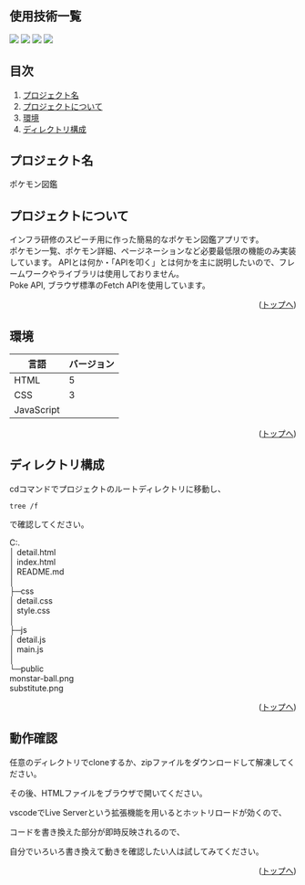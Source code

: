 <div id="top"></div>

## 使用技術一覧

<p style="display: inline">
  <img src="https://img.shields.io/badge/-Github%20Pages-181717.svg?logo=github&style=for-the-badge">
  <img src="https://img.shields.io/badge/Javascript-276DC3.svg?logo=javascript&style=for-the-badge">
  <img src="https://img.shields.io/badge/-Html5-e2e8f0.svg?logo=html5&style=for-the-badge">
  <img src="https://img.shields.io/badge/-Css3-1572B6.svg?logo=css3&style=for-the-badge">
</p>

## 目次
1. [プロジェクト名](#プロジェクト名)
2. [プロジェクトについて](#プロジェクトについて)
3. [環境](#環境)
4. [ディレクトリ構成](#ディレクトリ構成)

<!-- プロジェクト名を記載 -->

## プロジェクト名

ポケモン図鑑

<!-- プロジェクトについて -->

## プロジェクトについて

インフラ研修のスピーチ用に作った簡易的なポケモン図鑑アプリです。<br>
ポケモン一覧、ポケモン詳細、ページネーションなど必要最低限の機能のみ実装しています。
APIとは何か・「APIを叩く」とは何かを主に説明したいので、フレームワークやライブラリは使用しておりません。<br>
Poke API, ブラウザ標準のFetch APIを使用しています。

<p align="right">(<a href="#top">トップへ</a>)</p>

## 環境

| 言語  | バージョン |
| --------------------- | ---------- |
| HTML               | 5     |
| CSS                | 3      |
| JavaScript |      |

<p align="right">(<a href="#top">トップへ</a>)</p>

## ディレクトリ構成
cdコマンドでプロジェクトのルートディレクトリに移動し、
```
tree /f
```
で確認してください。

C:.<br>
│  detail.html<br>
│  index.html<br>
│  README.md<br>
│<br>
├─css<br>
│      detail.css<br>
│      style.css<br>
│<br>
├─js<br>
│      detail.js<br>
│      main.js<br>
│<br>
└─public<br>
        monstar-ball.png<br>
        substitute.png<br>

<p align="right">(<a href="#top">トップへ</a>)</p>

## 動作確認
<p>任意のディレクトリでcloneするか、zipファイルをダウンロードして解凍してください。</p>
<p>その後、HTMLファイルをブラウザで開いてください。</p>
<p>vscodeでLive Serverという拡張機能を用いるとホットリロードが効くので、</p>
<p>コードを書き換えた部分が即時反映されるので、</p>
<p>自分でいろいろ書き換えて動きを確認したい人は試してみてください。</p>

<p align="right">(<a href="#top">トップへ</a>)</p>
